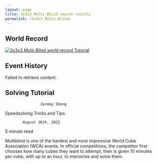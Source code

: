```yaml
---
layout: page
title: 3x3x3 Multi-Blind search results
permalink: /3x3x3 Multi-Blind/
---
```

## World Record
[![3x3x3 Multi-Blind world record Tutorial](https://img.youtube.com/vi/GoGVYQqgTgA/0.jpg)](https://www.youtube.com/watch?v=GoGVYQqgTgA)

## Event History
Failed to retrieve content.

## Solving Tutorial












                    Jeremy Sheng
                



Speedsolving Tricks and Tips





            August 26th, 2022
        

5 minute read

Multiblind is one of the hardest and most impressive World Cube Association (WCA) events. In official competitions, the competitor first chooses how many cubes they want to attempt, then is given 10 minutes per cube, with up to an hour, to memorize and solve them. 

